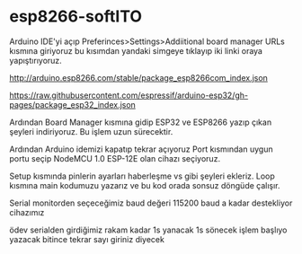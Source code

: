 # esp8266-softITO
Arduino IDE'yi açıp Preferinces>Settings>Addiitional board manager URLs kısmına giriyoruz
bu kısımdan yandaki simgeye tıklayıp iki linki oraya yapıştırıyoruz. 

http://arduino.esp8266.com/stable/package_esp8266com_index.json

https://raw.githubusercontent.com/espressif/arduino-esp32/gh-pages/package_esp32_index.json

Ardından Board Manager kısmına gidip ESP32 ve ESP8266 yazıp çıkan şeyleri indiriyoruz. 
Bu işlem uzun sürecektir. 

Ardından Arduino idemizi kapatıp tekrar açıyoruz Port kısmından uygun portu seçip
NodeMCU 1.0 ESP-12E olan cihazı seçiyoruz. 


Setup kısmında pinlerin ayarları haberleşme vs gibi şeyleri ekleriz.
Loop kısmına main kodumuzu yazarız ve bu kod orada sonsuz döngüde çalışır. 

Serial monitorden seçeceğimiz baud değeri
115200 baud a kadar destekliyor cihazımız

ödev
serialden girdiğimiz rakam kadar 1s yanacak 1s sönecek işlem başlıyo yazacak bitince tekrar sayı giriniz diyecek
